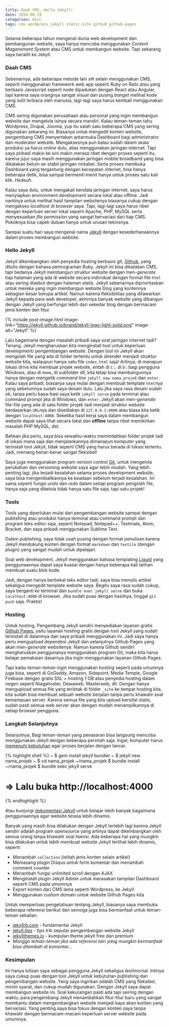```yaml
---
title: Daah CMS, Hello Jekyll!
date: 2016-06-19
categories: misc
tags: cms wordpress jekyll static-site github github-pages
---
```

Selama beberapa tahun mengenal dunia web development dan pembangunan website, saya hanya mencoba menggunakan *Content Maganement System* atau CMS untuk membangun website. Tapi sekarang saya beralih ke Jekyll.

### Daah CMS

Sebenarnya, ada beberapa metode lain *sih* selain menggunakan CMS, seperti menggunakan framework web app seperti Ruby on Rails atau yang berbasis Javascript seperti node dipadukan dengan React atau Angular, tapi karena saya orangnya sangat visual dan pusing *banget* melihat kode yang sulit terbaca oleh manusia, lagi-lagi saya harus kembali menggunakan CMS.

CMS sering digunakan perusahaan atau personal yang ingin membangun website dan mengelola isinya secara mandiri. Kalau teman-teman tahu Wordpress, Drupal, Joomla, yup itu salah satu beberapa CMS yang sering digunakan sekarang ini. Biasanya untuk mengedit konten website, pengembang CMS menyertakan antarmuka Dashboard bagi administrator dan moderator website. Mengaksesnya pun kalau sudah dalam skala produksi ya harus *online* dulu, alias menggunakan jaringan internet. Tapi saya pribadi makin ke sini makin merasa ribet dengan proses seperti itu, karena jujur saya masih menggunakan jaringan mobile broadband yang bisa dikatakan belum se-stabil jaringan nirkabel. Serta proses membuka Dashboard yang tergantung dengan kecepatan internet, bisa hanya beberapa detik, bisa sampai bermenit-menit hanya untuk proses satu kali klik. *Hedeuh*.

Kalau saya dulu, untuk mengakali kendala jaringan internet, saya harus menyiapkan environment development secara lokal atau offline. Jadi nantinya untuk melihat hasil tampilan websitenya biasanya cukup dengan mengakses *localhost* di browser saya. Tapi, lagi-lagi saya harus ribet dengan keperluan server lokal seperti Apache, PHP, MySQL serta menyesuaikan *file permission* yang sangat bervariasi dari tiap CMS. Pokoknya bisa capek duluan hanya untuk urusan teknisnya.

Sampai suatu hari saya mengenal nama [Jekyll](http://jekyllrb.com) dengan kesederhanaannya dalam proses membangun website.

### Hello Jekyll

Jekyll dikembangkan oleh penyedia hosting berbasis git, [Github](http://github.com), yang ditulis dengan bahasa pemrograman Ruby. Jekyll ini bisa dikatakan CMS, tapi bedanya Jekyll membangun struktur website dengan men-*generate* tiap halaman yang ada di website secara individual dengan format file `html` atau sering disebut dengan halaman statis. Jekyll sebenarnya diprioritaskan untuk mereka yang ingin membangun website blog yang kontennya sebagian besar berupa artikel. Namun karena fleksibilitas yang ditawarkan Jekyll kepada para web developer, akhirnya banyak website yang dibangun dengan Jekyll yang berfungsi lebih dari sekedar blog dengan bermacam jenis konten dan fitur.

{% include post-image.html image-link="https://jekyll.github.io/brand/jekyll-logo-light-solid.png" image-alt="Jekyll" %}

Lalu bagaimana dengan masalah pribadi saya soal jaringan internet tadi? Tenang. Jekyll mengharuskan kita menginstall tool untuk keperluan development/ pengembangan website. Dengan tool ini Jekyll akan mengolah file yang ada di folder tertentu untuk dirender menjadi struktur website kita, walaupun hanya satu file `index.html` saja! Artinya, di manapun lokasi drive kita membuat projek website, entah di `C:`, di `D:` bagi pengguna Windows, atau di `Home`, di subfolder dll, kita tetap bisa membangunnya hanya dengan mengetik *command line* `jekyll new nama_projek` dan `enter`. Kalau saya pribadi, biasanya saya mulai dengan membuat template `html`nya yang sebelumnya sudah saya desain dulu. Lalu jika saya rasa desain sudah ok, tanpa perlu basa-basi saya ketik `jekyll serve` pada terminal atau command prompt jika di Windows, dan `enter`. Jekyll akan men-*generate* file-file yang ada di satu folder projek tadi menjadi struktur website berdasarkan `URL`nya dan disediakan di `127.0.0.1:4000` atau biasa kita ketik dengan `localhost:4000`. Seketika hasil kerja saya dalam membangun website dapat saya lihat secara lokal dan **offline** tanpa ribet memikirkan masalah PHP MySQL, dst.

Bahkan jika perlu, saya bisa sewaktu-waktu memindahkan folder projek tadi di lokasi mana saja dan menjalankannya dimanapun komputer yang terinstall tool Jekyll, tidak seperti CMS yang harus berada di lokasi tertentu. Jadi, memang benar-benar sangat fleksibel!

Saya juga menggunakan program version control [Git](http://git-scm.com), untuk mengelola perubahan dan versioning website saya agar lebih mudah. Yang lebih penting lagi, jika terjadi kesalahan selama proses development website, saya bisa mengembalikannya ke keadaan sebelum terjadi kesalahan. Ini sama seperti fungsi *undo* dan *redo* dalam setiap program pengolah file, hanya saja yang dikelola tidak hanya satu file saja, tapi satu projek!

### Tools

Tools yang diperlukan mulai dari pengembangan website sampai dengan publishing atau produksi hanya terminal atau command prompt dan program teks editor saja, seperti Notepad, Notepad++, Textmate, Atom, Bracket, dan saya pribadi menggunakan Sublime Text.

Dalam publishing, saya tidak usah pusing dengan format penulisan karena Jekyll mendukung konten dengan format `markdown` dan `textile` (dengan plugin) yang sangat mudah untuk dipelajari.

Soal web development, Jekyll menggunakan bahasa templating [Liquid](https://shopify.github.io/liquid/) yang penggunaannya dapat saya kuasai dengan hanya beberapa kali latihan membuat suatu blok kode.

Jadi, dengan hanya berbekal teks editor tadi, saya bisa menulis artikel sekaligus mengedit template website saya. Begitu saya rasa sudah cukup, saya berganti ke terminal dan `bundle exec jekyll serve` dan buka `localhost:4000` di browser. Jika sudah puas dengan hasilnya, tinggal `git push` saja. Praktis!

### Hosting

Untuk hosting, Pengembang Jekyll sendiri menyediakan layanan gratis [Github Pages](http://pages.github.com), yaitu layanan hosting gratis dengan tool Jekyll yang sudah terinstall di dalamnya dan saya pribadi menggunakan ini. Jadi saya hanya perlu mengupload dependesi Jekyll dan selanjutnya Github Pages yang akan men-*generate* websitenya. Namun karena Github sendiri mengharuskan penggunanya menggunakan program Git, maka kita harus belajar pemakaian dasarnya jika ingin menggunakan layanan Github Pages.

Tapi kalau teman-teman ingin menggunakan hosting seperti pada umumnya juga bisa, seperti di GoDaddy, Amazon, Sidepoint, Media Temple, Google Firebase dengan gratis SSL + hosting 1 GB atau penyedia hosting dalam negeri seperti Niagahoster, Dewaweb, Masterweb, dll. Dengan hanya mengupload semua file yang terletak di folder `_site` ke tempat hosting kita, kita sudah bisa membuat sebuah website berjalan tanpa perlu khawatir soal kemampuan server. Karena semua file yang kita upload bersifat statis, sudah pasti semua web server akan dengan mudah menampilkannya di setiap browser pengguna.

### Langkah Selanjutnya

Selanjutnya, Bagi teman-teman yang penasaran bisa langsung mencoba menggunakan Jekyll dengan beberapa perintah saja. Ingat, komputer harus [memenuhi kebutuhan](https://jekyllrb.com/docs/installation/#requirements) agar proses berjalan dengan lancar.

{% highlight shell %}
~ $ gem install jekyll bundler
~ $ jekyll new nama_projek
~ $ cd nama_projek
~/nama_projek $ bundle install
~/nama_projek $ bundle exec jekyll serve
# => Lalu buka http://localhost:4000
{% endhighlight %}

Atau kunjungi [dokumentasi Jekyll](http://jekyllrb.com/docs/home/) untuk belajar lebih banyak bagaimana penggunaannya agar website terasa lebih dinamis.

Banyak yang masih bisa dilakukan dengan Jekyll terlebih lagi karena Jekyll sendiri adalah program opensource yang artinya dapat dikembangkan oleh semua orang tanpa khawatir soal lisensi. Ada beberapa hal yang mungkin bisa dilakukan untuk lebih membuat website Jekyll terlihat lebih dinamis, seperti:

- Menambah `collection` (istilah jenis konten selain artikel)
- Memasang plugin Disqus untuk form komentar dan menambah comment counter
- Menambah fungsi unlimited scroll dengan AJAX
- Menginstall plugin Jekyll Admin untuk merasakan tampilan Dashboard seperti CMS pada umumnya
- Export konten dari CMS lama seperti Wordpress, ke Jekyll
- Menggunakan custom domain untuk website Github Pages kita

Untuk memperluas pengetahuan tentang Jekyll, biasanya saya membuka beberapa referensi berikut dan semoga juga bisa bermanfaat untuk teman-teman sekalian.

- [jekyllrb.com](http://jekyllrb.com/) - fundamental Jekyll
- [jekyll.tips](http://jekyll.tips/) - tips trik seputar pengembangan website Jekyll
- [jekyllthemes.io](https://jekyllthemes.io/) - kumpulan theme jekyll free dan premium
- *Monggo teman-teman jika ada referensi lain yang mungkin bermanfaat bisa ditambah di komentar...*

### Kesimpulan

Ini hanya tulisan saya sebagai pengguna Jekyll sekaligus testimonial. Intinya saya cukup puas dengan tool Jekyll untuk kebutuhan publishing dan pengembangan website. Yang saya inginkan adalah CMS yang fleksibel, minim syarat, dan cukup mudah digunakan. Dengan Jekyll saya dapat membangun website ini. Soal kekurangan pasti ada tapi seiring dengan waktu, para pengembang Jekyll menambahkan fitur-fitur baru yang sangat membantu dalam mengembangkan website menjadi kaya akan konten yang bervariasi. Yang penting saya bisa fokus dengan konten saya tanpa khawatir dengan bermacam-macam keperluan server website pada umumnya.
